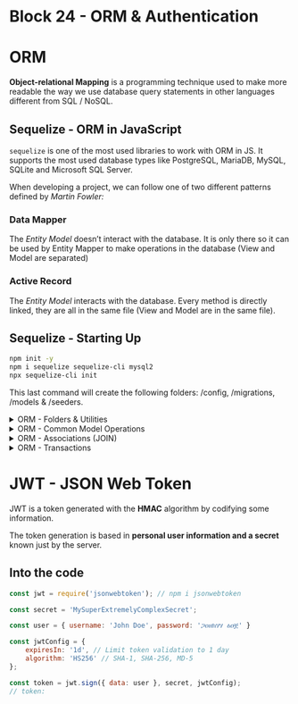 # Block 24 - ORM & Authentication

# ORM

**Object-relational Mapping** is a programming technique used to make more readable the way we use database query statements in other languages different from SQL / NoSQL.

## Sequelize - ORM in JavaScript

`sequelize` is one of the most used libraries to work with ORM in JS. It supports the most used database types like PostgreSQL, MariaDB, MySQL, SQLite and Microsoft SQL Server.

When developing a project, we can follow one of two different patterns defined by *Martin Fowler:*

### Data Mapper

The *Entity Model* doesn’t interact with the database. It is only there so it can be used by Entity Mapper to make operations in the database (View and Model are separated)

### Active Record

The *Entity Model* interacts with the database. Every method is directly linked, they are all in the same file (View and Model are in the same file).

## Sequelize - Starting Up

```bash
npm init -y
npm i sequelize sequelize-cli mysql2
npx sequelize-cli init
```

This last command will create the following folders: /config, /migrations,  /models & /seeders.
<details>
<summary>ORM - Folders & Utilities</summary>

### Config - Creating database.

In config, there will be a file: `config.json`. There, in the `development` key, inform the necessary values for the connection with the db. In this case, something like this:

```json
{
  "development": {
    "username": "root",
    "password": "your_password",
    "database": "orm_example",
    "host": "127.0.0.1",
    "dialect": "mysql"
  },
	...
}
```

**OR**

```jsx
// config.json => config.js
require('dotenv').config();

module.exports = {
	development: {
		username: process.env.MYSQL_USER,
		password: process.env.MYSQL_PASSWORD,
		...
	}
}

// models/index.js:8
const config = require(__dirname + '/../config/config.js')[env];
```

Then in the terminal, run the following to **create the project database**:

```bash
npx sequelize db:create
```

### Model - Creating a table entity

To create a model, we can simply run:

```json
npx sequelize model:generate --name User --attributes fullName:string
```

`—-attributes` is optional, and can be defined later in the file created at **/models/user.js**

---

We can also create the file manually, with something like:

```jsx
// /models/user.js
'use strict';

const User = (sequelize, DataTypes) => {
  const User = sequelize.define('User', {
    fullName: DataTypes.STRING,
  });

  return User;
}

module.exports = User;
```

> Note that sequelize **will not keep track of the model you created manually.** It won’t automatically create any table associated with that model and will not “log” anything at **/migrations**
> 

### Migrations - Version Controlling

After running the model:generate, we will have a file called `XXXXX-create-user.js`, where XXXXX is the timestamp of the moment the code was ran.

Its content should be simillar to:

```jsx
'use strict';
module.exports = {
  async up(queryInterface, Sequelize) {
    await queryInterface.createTable('Users', {
      id: {
        allowNull: false,
        autoIncrement: true,
        primaryKey: true,
        type: Sequelize.INTEGER
      },
      fullName: {
        type: Sequelize.STRING
      },
      createdAt: {
        allowNull: false,
        type: Sequelize.DATE
      },
      updatedAt: {
        allowNull: false,
        type: Sequelize.DATE
      }
    });
  },
  async down(queryInterface, Sequelize) {
    await queryInterface.dropTable('Users');
  }
};
```

`up()` - Function to apply the changes to the database;

`down()` - Function to rollback the changes.

---

To add a new field to the database (ALTER TABLE) we can create a new migration file:

```bash
npx sequelize migration:generate --name add-column-email-table-users
```

```jsx
// migrations/XXXXX-add-column-email-table-users.js
'use strict';

module.exports = {
  up: async (queryInterface, Sequelize) => {
   await queryInterface.addColumn('Users', 'email', {
     type: Sequelize.STRING,
   });
  },

  down: async (queryInterface, Sequelize) => {
    await queryInterface.removeColumn('Users', 'email');
  }
};
```

---

To apply all of the migrations so far, we can use:

```bash
npx sequelize db:migrate # Apply
npx sequelize db:migrate:undo # Undo changes
```

### Seeders - Feed the database

Seeders are used to INSERT data in the tables recently created by the migration process.

```bash
npx sequelize seed:generate --name users
```

```jsx
// seeders/XXXXX-users.js
'use strict';

module.exports = {
  up: async (queryInterface, Sequelize) => queryInterface.bulkInsert('Users',
    [
      {
        fullName: 'Leonard',
        email: 'leo@test.com',
        createdAt: Sequelize.literal('CURRENT_TIMESTAMP'),
        updatedAt: Sequelize.literal('CURRENT_TIMESTAMP'),
      },
      {
        fullName: 'JEduard',
        email: 'edu@test.com',
        createdAt: Sequelize.literal('CURRENT_TIMESTAMP'),
        updatedAt: Sequelize.literal('CURRENT_TIMESTAMP'),
      },
    ], {}),

  down: async (queryInterface) => queryInterface.bulkDelete('Users', null, {}),
};
```

```bash
npx sequelize db:seed:all
npx sequelize db:seed:undo:all
```
</details>

<details>
<summary>ORM - Common Model Operations</summary>

Commonly used operations with the models created by sequelize

```jsx
const { User } = require('../models') // Models folder generated by sequelize
```

### Get

```jsx
const users =  await User.findAll(); // getAll route
const userById = await User.findByPk(1); // getById route
const userByFilter = await User.findOne({ where: { fullName, email } });
```

### Post

```jsx
const newUser = await User.create({ fullName, email });
```

### Put

```jsx
const [updateUser] = await User.update({ email }, { where: { id } });
if (!updateUser) {
 // user with id was not found
}
```

### Delete

```jsx
const deleteUser = await User.destroy({ where: { id } });
```
</details>

<details>
<summary>ORM - Associations (JOIN)</summary>

## Creating Relationships

Taking as example: **Addresses Table** has a Foreign Key `employee_id` related to **Employees Table (1:1).**

### Migration

```jsx
// migrations/XXXXX-create-addresses.js
module.exports = {
  up: async (queryInterface, Sequelize) => {
    return queryInterface.createTable('Addresses', {
      id: {
        allowNull: false,
        autoIncrement: true,
        primaryKey: true,
        type: Sequelize.INTEGER,
      },
      [ ...otherFields ],
      **employeeId: { // Foreign Key
        type: Sequelize.INTEGER,
        allowNull: false,
        onUpdate: 'CASCADE', // Obligatory
        onDelete: 'CASCADE', // Obligatory
        field: 'employee_id', // Actual name in table
        references: {
          model: 'Employees', // Where it comes from
          key: 'id', // What field is referencing
        },
      },**
    });
  },

  down: async (queryInterface, _Sequelize) => {
    return queryInterface.dropTable('Addresses');
  },
};
```

### Model

```jsx
// models/Employee.js
module.exports = (sequelize, DataTypes) => {
  const Employee = sequelize.define('Employee', {
    id: { type: DataTypes.INTEGER, primaryKey: true, autoIncrement: true },
    [ ...otherFields ]
  },
  {
    timestamps: false, // No need to use createdAt or updatedAt
    tableName: 'Employees',
    underscored: true,
  });

	// Associate FK **employee_id** with Addresses table
  Employee.associate = (models) => {
    Employee.hasOne(models.Address,
      { foreignKey: **'employee_id'**, as: **'addresses'** }); // addresses in lowercase
  };

  return Employee;
};

// models/Address.js
module.exports = (sequelize, DataTypes) => {
  const Address = sequelize.define('Address', {
    id: { type: DataTypes.INTEGER, primaryKey: true, autoIncrement: true },
    [ ...otherFields ]
    employeeId: { type: DataTypes.INTEGER, foreignKey: true }, // optional declaration
  },
  {
    timestamps: false,
    tableName: 'Addresses',
    underscored: true,
  });

	// Associate employee_id from Employees with this table's primary key
  Address.associate = (models) => {
    Address.belongsTo(models.Employee,
      { foreignKey: 'employee_id', as: 'employees' });
  };

  return Address;
};
```

## 1:N Relationships

In the case of **each employee having many addresses**, we can simply change in the Model:

```jsx
// models/Employee.js

module.exports = (sequelize, DataTypes) => {
	[...]

  Employee.associate = (models) => {
    Employee.hasMany(models.Address,
      { foreignKey: 'employee_id', as: 'addresses' });
  };
}
```

## Filter Association Information

You can use the Association to retrieve information from the related table. See some examples:

### Eager Loading

Uses one call to get all data needed

```jsx
const { Employee, Address } = require('../models');

// Return every information in Address where employee_id = 1
const employee = await Employee.findOne({
	where: { id: 1 },
	**include: [{ model: Address, as: 'addresses' }]**
});
// { id: 1, ...employeeFields, addresses: { ...addressFields } }

// Filter data returned from the association table
const employee = await Employee.findOne({
	where: { id: 1 },
	**include: [{ model: Address, as: 'addresses', attributes: { exclude: ['number'] } }]**
});

```

### Lazy Loading

Uses more than one call to get the data. Useful for **multi-purpose requests.**

```jsx
const { Employee, Address } = require('../models');

const employee = await Employee.findOne({ where: { id: 1 } });
// { id: 1, ...employeeFields }

// Will provide related table data if requested
if(req.query.includeAddresses) {
	// const addresses = await employee.getAddresses();
	const addresses = await Address.findAll({ where: { employeeId: id } });

	// return res.status(200).json({ employee, addresses });
}

// return res.status(200).json({ employee });
```

## N:N Relationships

In this case, we will be using an intermediate table, to make this association work. There is going to be:

- User - `book_id` related to Book `id`
- Book - `user_id` related to User `id`
- UserBook - `user_id` related to User `id`, `book_id` related to Book `id`

---

No `Associations` are needed in models/Book.js or models/User.js. Everything is going to be done to `UserBook.js`:

### N:N Relationship Code

```jsx
// models/UserBook.js
module.exports = (sequelize, _DataTypes) => {
  const UserBook = sequelize.define('UserBook',
    {},
    { timestamps: false },
  );

  UserBook.associate = (models) => {
		// Define every user_id related to one book_id
    models.Book.belongsToMany(models.User, {
      as: 'users',
      through: UserBook,
      foreignKey: 'book_id',
      otherKey: 'user_id',
    });
		// Define every book_id related to one user_id
    models.User.belongsToMany(models.Book, {
      as: 'books',
      through: UserBook,
      foreignKey: 'user_id',
      otherKey: 'book_id',
    });
  };

  return UserBook;
};

//migrations/XXXXX-create-user-books.js
module.exports = {
  up: async (queryInterface, Sequelize) => {
    await queryInterface.createTable('UserBooks', {
      userId: {
        type: Sequelize.INTEGER,
        field: 'user_id',
        references: {
          model: 'Users',
          key: 'user_id', // PK needs to be instantiated as **userId in migrations/create-users**
        },
        onUpdate: 'CASCADE',
        onDelete: 'CASCADE',
        primaryKey: true,
      },
      bookId: {
        type: Sequelize.INTEGER,
        field: 'book_id',
        references: {
          model: 'Books',
          key: 'book_id', // PK needs to be instantiated as **bookId in migrations/create-books**
        },
        onUpdate: 'CASCADE',
        onDelete: 'CASCADE',
        primaryKey: true,
      },
    });
  },

  down: async (queryInterface, _Sequelize) => {
    await queryInterface.dropTable('UserBooks');
  },
};

//seeders/XXXXX-user-books
module.exports = {
  up: async (queryInterface, _Sequelize) => {
    return queryInterface.bulkInsert('UserBooks',
      [
        { user_id: 1, book_id: 1 },
        { user_id: 1, book_id: 3 },
        { user_id: 2, book_id: 1 },
        { user_id: 2, book_id: 2 },
        { user_id: 3, book_id: 1 },
        { user_id: 3, book_id: 2 },
        { user_id: 3, book_id: 3 },
      ],
      {},
    );
  },

  down: async (queryInterface, _Sequelize) => {
    await queryInterface.bulkDelete('UserBooks', null, {});
  },
};
```

**Now to find the User and its books, we can do:**

```jsx
const user = await User.findOne({
	where: { userId: id },
	include: [{ model: Book, as: 'books', /* through: { attributes: [] } */ }],
});
```
</details>

<details>
<summary>ORM - Transactions</summary>

## Summary

Whenever we want to do more than one operation and rollback in case of failure in one of them, we are going to use Transactions! Example:

Transfer money from User A to User B. Operations:

- Remove Money from User A account;
- Add Money to User B account;

**If the first operation succeeds and the second fails, we will have removed money from User A and not added any money to User B. And that is not the expected behaviour!!!**

## Using Transactions

```jsx
const Sequelize = require('sequelize');

const config = require('./config/config'); // Need to be a .js file
const sequelize = new Sequelize(config.development);

app.put('/user/transaction', () => {
  const { idRemove, idAdd, value } = req.body;
  const userRemove = User.findOne({ where: { id: idRemove } });
  const userAdd = User.findOne({ where: { id: idAdd } });

	if (!userRemove || !userAdd) {
		return res.status(400).json({ message: 'User with provided id not found' });
	}

  await sequelize.transaction(async (t) => {
    try {
      await User.update(
				{ money: userRemove.money - value },
				{ where: { id: idRemove } },
				{ transaction: t }
			);
      await User.update(
				{ money: userAdd.money + value },
				{ where: { id: idRemove } },
				{ transaction: t }
			);

      return res.status(200).end();
    } catch (e) {
      res.status(500).end();
    }
  });
});
```
</details>

# JWT - JSON Web Token

JWT is a token generated with the **HMAC** algorithm by codifying some information.

The token generation is based in **personal user information and a secret** known just by the server.

## Into the code

```jsx
const jwt = require('jsonwebtoken'); // npm i jsonwebtoken

const secret = 'MySuperExtremelyComplexSecret';

const user = { username: 'John Doe', password: 'ጋዐዘክሃሃ ዕዐቿ' }

const jwtConfig = {
	expiresIn: '1d', // Limit token validation to 1 day
	algorithm: 'HS256' // SHA-1, SHA-256, MD-5
};

const token = jwt.sign({ data: user }, secret, jwtConfig);
// token: 
```